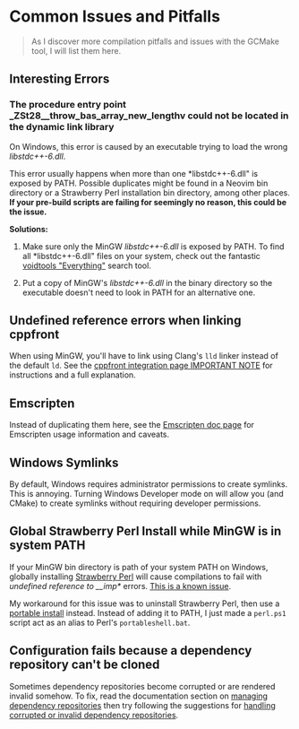 # Common Issues and Pitfalls

> As I discover more compilation pitfalls and issues with the GCMake tool, I will list them
> here.

## Interesting Errors

### The procedure entry point _ZSt28__throw_bas_array_new_lengthv could not be located in the dynamic link library

On Windows, this error is caused by an executable trying to load the wrong *libstdc++-6.dll*.

This error usually happens when more than one *libstdc++-6.dll" is exposed by PATH.
Possible duplicates might be found in a Neovim bin directory or a Strawberry Perl installation bin
directory, among other places.
**If your pre-build scripts are failing for seemingly no reason, this could be the issue.**

**Solutions:**

1. Make sure only the MinGW *libstdc++-6.dll* is exposed by PATH. 
  To find all *libstdc++-6.dll" files on your system, check out the
  fantastic [voidtools "Everything"](https://www.voidtools.com/) search tool.

2. Put a copy of MinGW's *libstdc++-6.dll* in the binary directory so the executable doesn't need to
  look in PATH for an alternative one.

## Undefined reference errors when linking cppfront

When using MinGW, you'll have to link using Clang's `lld` linker instead of the
default `ld`. See the [cppfront integration page IMPORTANT NOTE](./cppfront_integration.md#important-note) for instructions and a full explanation.

## Emscripten

Instead of duplicating them here, see the [Emscripten doc page](./emscripten.md) for 
Emscripten usage information and caveats.

## Windows Symlinks

By default, Windows requires administrator permissions to create symlinks. This is annoying.
Turning Windows Developer mode on will allow you (and CMake) to create symlinks without
requiring developer permissions.

## Global Strawberry Perl Install while MinGW is in system PATH

If your MinGW bin directory is path of your system PATH on Windows, globally installing
[Strawberry Perl](https://strawberryperl.com/) will cause compilations to fail with
*undefined reference to __imp\** errors.
[This is a known issue](https://github.com/StrawberryPerl/Perl-Dist-Strawberry/issues/11).

My workaround for this issue was to uninstall Strawberry Perl, then use a
[portable install](https://strawberryperl.com/releases.html) instead. Instead of adding
it to PATH, I just made a `perl.ps1` script act as an alias to Perl's `portableshell.bat`.

## Configuration fails because a dependency repository can't be cloned

Sometimes dependency repositories become corrupted or are rendered invalid somehow.
To fix, read the documentation section on
[managing dependency repositories](managing_dependency_repos.md) then try following the suggestions
for [handling corrupted or invalid dependency repositories](managing_dependency_repos.md#handling-corrupted-or-invalid-repositories).
